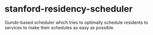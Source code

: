# stanford-residency-scheduler

Gurobi-based scheduler which tries to optimally schedule residents to services to make their schedules as easy as possible.